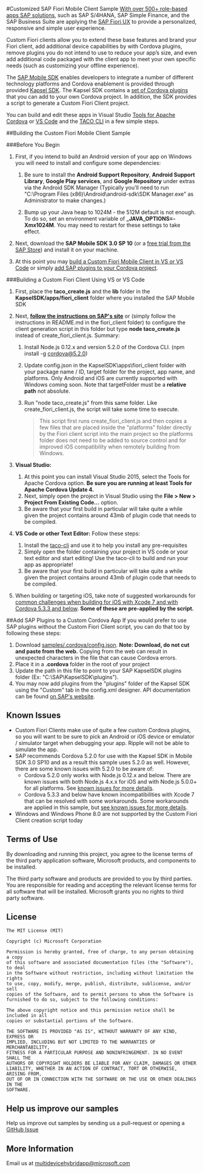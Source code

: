 #Customized SAP Fiori Mobile Client Sample
[With over 500+ role-based apps SAP solutions](http://go.microsoft.com/fwlink/?LinkID=691659), such as SAP S/4HANA, SAP Simple Finance, and the SAP Business Suite are applying the [SAP Fiori UX](http://experience.sap.com/fiori-design/) to provide a personalized, responsive and simple user experience.

Custom Fiori clients allow you to extend these base features and brand your Fiori client, add additional device capabilities by with Cordova plugins, remove plugins you do not intend to use to reduce your app’s size, and even add additional code packaged with the client app to meet your own specific needs (such as customizing your offline experience). 

The [SAP Mobile SDK](http://go.microsoft.com/fwlink/?LinkID=691667) enables developers to integrate a number of different technology platforms and Cordova enablement is provided through provided [Kapsel SDK](http://go.microsoft.com/fwlink/?LinkID=691662). The Kapsel SDK contains a [set of Cordova plugins](http://go.microsoft.com/fwlink/?LinkID=691664) that you can add to your own Cordova project. In addition, the SDK provides a script to generate a Custom Fiori Client project.

You can build and edit these apps in Visual Studio [Tools for Apache Cordova](http://go.microsoft.com/fwlink/?LinkId=398477) or [VS Code](http://go.microsoft.com/fwlink/?LinkID=691671) and the [TACO CLI](http://go.microsoft.com/fwlink/?LinkID=691672) in a few simple steps.

##Building the Custom Fiori Mobile Client Sample

###Before You Begin

1. First, if you intend to build an Android version of your app on Windows you will need to install and configure some dependencies:

	1. Be sure to install the **Android Support Repository**, **Android Support Library**, **Google Play services**, and **Google Repository** under extras via the Android SDK Manager (Typically you'll need to run "C:\Program Files (x86)\Android\android-sdk\SDK Manager.exe" as Administrator to make changes.)

	2. Bump up your Java heap to 1024M - the 512M default is not enough. To do so, set an environment variable of **_JAVA_OPTIONS=-Xmx1024M**. You may need to restart for these settings to take effect.
	
2. Next, download the **SAP Mobile SDK 3.0 SP 10** (or a [free trial from the SAP Store](http://go.microsoft.com/fwlink/?LinkID=691663)) and install it on your machine.

3. At this point you may [build a Custom Fiori Mobile Client in VS or VS Code](#custom) or simply [add SAP plugins to your Cordova project](#plugins).

<a name="custom"></a>
###Building a Custom Fiori Client Using VS or VS Code

1. First, place the **taco_create.js** and the **lib** folder in the **KapselSDK/apps/fiori_client** folder where you installed the SAP Mobile SDK

2. Next, **[follow the instructions on SAP's site](http://go.microsoft.com/fwlink/?LinkID=691661)** or (simply follow the instructions in README.md in the fiori_client folder) to configure the client generation script in this folder but type **node taco_create.js** instead of create_fiori_client.js. Summary:

	1. Install Node.js 0.12.x and version 5.2.0 of the Cordova CLI. (npm install -g cordova@5.2.0)

	2. Update config.json in the KapselSDK\apps\fiori_client folder with your package name / ID, target folder for the project, app name, and platforms. Only Android and iOS are currently supported with Windows coming soon. Note that targetFolder must be a **relative path** not absolute.
	
	3. Run "node taco_create.js" from this same folder. Like create_fiori_client.js, the script will take some time to execute.

		> This script first runs create_fiori_client.js and then copies a few files that are placed inside the "platforms" folder directly by the Fiori client script into the main project so the platforms folder does not need to be added to source control and for improved iOS compatibility when remotely building from Windows.

3. **Visual Studio:** 
	1. At this point you can install Visual Studio 2015, select the Tools for Apache Cordova option. **Be sure you are running at least Tools for Apache Cordova Update 4.**
	2. Next, simply open the project in Visual Studio using the **File &gt; New &gt; Project From Existing Code...** option. 
	3. Be aware that your first build in particular will take quite a while given the project contains around 43mb of plugin code that needs to be compiled.

4. **VS Code or other Text Editor:** Follow these steps:
	1. Install the [taco-cli](http://go.microsoft.com/fwlink/?LinkID=691672) and use it to help you install any pre-requisites
	2. Simply open the folder containing your project in VS code or your text editor and start editing!  Use the taco-cli to build and run your app as appropriate!
	3. Be aware that your first build in particular will take quite a while given the project contains around 43mb of plugin code that needs to be compiled.

5. When building or targeting iOS, take note of suggested workarounds for [common challenges when building for iOS with Xcode 7 and with Cordova 5.3.3 and below](http://go.microsoft.com/fwlink/?LinkID=691679).  **Some of these are pre-applied by the script.**

<a name="plugins"></a>
##Add SAP Plugins to a Custom Cordova App 
If you would prefer to use SAP plugins without the Custom Fiori Client script, you can do that too by following these steps:

1. Download [samples/.cordova/config.json](http://go.microsoft.com/fwlink/?LinkID=691677). **Note: Download, do not cut and paste from the web.** Copying from the web can result in unexpected characters in the file that can cause Cordova errors.
2. Place it in a **.cordova** folder in the root of your project
3. Update the path in this file to point to your SAP KapselSDK plugins folder (Ex: "C:\\SAP\\KapselSDK\\plugins").
4. You may now add plugins from the "plugins" folder of the Kapsel SDK using the "Custom" tab in the config.xml designer.  API documentation can be found [on SAP's website](http://go.microsoft.com/fwlink/?LinkID=691664).

## Known Issues
- Custom Fiori Clients make use of quite a few custom Cordova plugins, so you will want to be sure to pick an Android or iOS device or emulator / simulator target when debugging your app. Ripple will not be able to simulate the app.
- SAP recommends Cordova 5.2.0 for use with the Kapsel SDK in Mobile SDK 3.0 SP10 and as a result this sample uses 5.2.0 as well. However, there are some known issues with 5.2.0 to be aware of:  
	- Cordova 5.2.0 only works with Node.js 0.12.x and below. There are known issues with both Node.js 4.x.x for iOS and with Node.js 5.0.0+ for all platforms.  See [known issues for more details](http://go.microsoft.com/fwlink/?LinkID=618471).
	- Cordova 5.3.3 and below have known incompatibilities with Xcode 7 that can be resolved with some workarounds. Some workarounds are applied in this sample, but [see known issues for more details](http://go.microsoft.com/fwlink/?LinkID=691679).
- Windows and Windows Phone 8.0 are not supported by the Custom Fiori Client creation script today

## Terms of Use
By downloading and running this project, you agree to the license terms of the third party application software, Microsoft products, and components to be installed. 

The third party software and products are provided to you by third parties. You are responsible for reading and accepting the relevant license terms for all software that will be installed. Microsoft grants you no rights to third party software.

## License
```
The MIT License (MIT)

Copyright (c) Microsoft Corporation

Permission is hereby granted, free of charge, to any person obtaining a copy
of this software and associated documentation files (the "Software"), to deal
in the Software without restriction, including without limitation the rights
to use, copy, modify, merge, publish, distribute, sublicense, and/or sell
copies of the Software, and to permit persons to whom the Software is
furnished to do so, subject to the following conditions:

The above copyright notice and this permission notice shall be included in all
copies or substantial portions of the Software.

THE SOFTWARE IS PROVIDED "AS IS", WITHOUT WARRANTY OF ANY KIND, EXPRESS OR
IMPLIED, INCLUDING BUT NOT LIMITED TO THE WARRANTIES OF MERCHANTABILITY,
FITNESS FOR A PARTICULAR PURPOSE AND NONINFRINGEMENT. IN NO EVENT SHALL THE
AUTHORS OR COPYRIGHT HOLDERS BE LIABLE FOR ANY CLAIM, DAMAGES OR OTHER
LIABILITY, WHETHER IN AN ACTION OF CONTRACT, TORT OR OTHERWISE, ARISING FROM,
OUT OF OR IN CONNECTION WITH THE SOFTWARE OR THE USE OR OTHER DEALINGS IN THE
SOFTWARE.
```

## Help us improve our samples
Help us improve out samples by sending us a pull-request or opening a [GitHub Issue](https://github.com/Microsoft/cordova-samples/issues/new)

## More Information
Email us at multidevicehybridapp@microsoft.com

